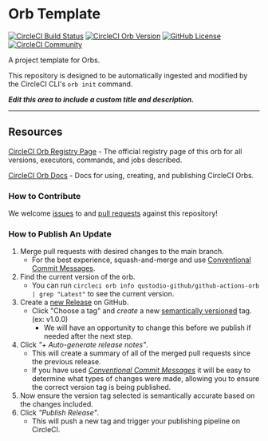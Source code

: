 # Orb Template


[![CircleCI Build Status](https://circleci.com/gh/qustodio/github-actions-orb.svg?style=shield "CircleCI Build Status")](https://circleci.com/gh/qustodio/github-actions-orb) [![CircleCI Orb Version](https://badges.circleci.com/orbs/qustodio-github/github-actions-orb.svg)](https://circleci.com/orbs/registry/orb/qustodio-github/github-actions-orb) [![GitHub License](https://img.shields.io/badge/license-MIT-lightgrey.svg)](https://raw.githubusercontent.com/qustodio/github-actions-orb/master/LICENSE) [![CircleCI Community](https://img.shields.io/badge/community-CircleCI%20Discuss-343434.svg)](https://discuss.circleci.com/c/ecosystem/orbs)



A project template for Orbs.

This repository is designed to be automatically ingested and modified by the CircleCI CLI's `orb init` command.

_**Edit this area to include a custom title and description.**_

---

## Resources

[CircleCI Orb Registry Page](https://circleci.com/orbs/registry/orb/qustodio-github/github-actions-orb) - The official registry page of this orb for all versions, executors, commands, and jobs described.

[CircleCI Orb Docs](https://circleci.com/docs/2.0/orb-intro/#section=configuration) - Docs for using, creating, and publishing CircleCI Orbs.

### How to Contribute

We welcome [issues](https://github.com/qustodio/github-actions-orb/issues) to and [pull requests](https://github.com/qustodio/github-actions-orb/pulls) against this repository!

### How to Publish An Update
1. Merge pull requests with desired changes to the main branch.
    - For the best experience, squash-and-merge and use [Conventional Commit Messages](https://conventionalcommits.org/).
2. Find the current version of the orb.
    - You can run `circleci orb info qustodio-github/github-actions-orb | grep "Latest"` to see the current version.
3. Create a [new Release](https://github.com/qustodio/github-actions-orb/releases/new) on GitHub.
    - Click "Choose a tag" and _create_ a new [semantically versioned](http://semver.org/) tag. (ex: v1.0.0)
      - We will have an opportunity to change this before we publish if needed after the next step.
4.  Click _"+ Auto-generate release notes"_.
    - This will create a summary of all of the merged pull requests since the previous release.
    - If you have used _[Conventional Commit Messages](https://conventionalcommits.org/)_ it will be easy to determine what types of changes were made, allowing you to ensure the correct version tag is being published.
5. Now ensure the version tag selected is semantically accurate based on the changes included.
6. Click _"Publish Release"_.
    - This will push a new tag and trigger your publishing pipeline on CircleCI.